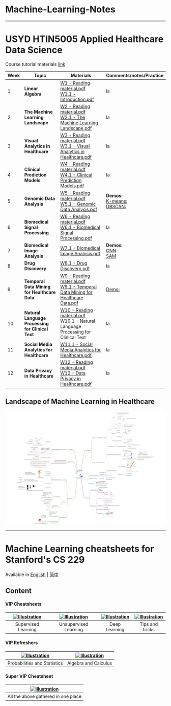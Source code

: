 # Machine-Learning-Notes
----
# USYD HTIN5005 Applied Healthcare Data Science
Course tutorial materials [link](https://drive.google.com/drive/folders/1uf4iJsJnF0sE0awSCHc5uesTXHotHDtA)
 <br />

|Week|Topic|Materials|Comments/notes/Practice|
|-|-|-|-|
|1|__Linear Algebra__| [W1 - Reading material.pdf](https://github.com/Yunyaonate/Machine-Learning-Notes/blob/main/5005-course-materials/Lecture-and-reading-materials/W1%20-%20Reading%20material.pdf) <br /> [W1.1 - Introduction.pdf](https://github.com/Yunyaonate/Machine-Learning-Notes/blob/main/5005-course-materials/Lecture-and-reading-materials/W1.1%20-%20Introduction.pdf)| la|
|2|__The Machine Learning Landscape__| [W2 - Reading material.pdf](https://github.com/Yunyaonate/Machine-Learning-Notes/blob/main/5005-course-materials/Lecture-and-reading-materials/W2%20-%20Reading%20material.pdf) <br /> [W2.1 - The Machine Learning Landscape.pdf](https://github.com/Yunyaonate/Machine-Learning-Notes/blob/main/5005-course-materials/Lecture-and-reading-materials/W2.1%20-%20The%20Machine%20Learning%20Landscape.pdf)| la|
|3|__Visual Analytics in Healthcare__| [W3 - Reading material.pdf](https://github.com/Yunyaonate/Machine-Learning-Notes/blob/main/5005-course-materials/Lecture-and-reading-materials/W3%20-%20Reading%20material.pdf) <br /> [W3.1 - Visual Analytics in Healthcare.pdf](https://github.com/Yunyaonate/Machine-Learning-Notes/blob/main/5005-course-materials/Lecture-and-reading-materials/W3.1%20-%20Visual%20Analytics%20in%20Healthcare.pdf)  | la|
|4|__Clinical Prediction Models__| [W4 - Reading material.pdf](https://github.com/Yunyaonate/Machine-Learning-Notes/blob/main/5005-course-materials/Lecture-and-reading-materials/W4%20-%20Reading%20material.pdf) <br /> [W4.1 - Clinical Prediction Models.pdf](https://github.com/Yunyaonate/Machine-Learning-Notes/blob/main/5005-course-materials/Lecture-and-reading-materials/W4.1%20-%20Clinical%20Prediction%20Models.pdf)| la|
|5|__Genomic Data Analysis__| [W5 - Reading material.pdf](https://github.com/Yunyaonate/Machine-Learning-Notes/blob/main/5005-course-materials/Lecture-and-reading-materials/W5%20-%20Reading%20material.pdf)  <br /> [W5.1 - Genomic Data Analysis.pdf](https://github.com/Yunyaonate/Machine-Learning-Notes/blob/main/5005-course-materials/Lecture-and-reading-materials/W5.1%20-%20Genomic%20Data%20Analysis.pdf)| __Demos:__<br /> [K-means:](http://47.74.87.250/visualization/visualizing-k-means-clustering/demo.html) <br /> [DBSCAN:](http://47.74.87.250/visualization/visualizing-dbscan-clustering/demo.html)|
|6|__Biomedical Signal Processing__| [W6 - Reading material.pdf](https://github.com/Yunyaonate/Machine-Learning-Notes/blob/main/5005-course-materials/Lecture-and-reading-materials/W6%20-%20Reading%20material.pdf) <br /> [W6.1 - Biomedical Signal Processing.pdf](https://github.com/Yunyaonate/Machine-Learning-Notes/blob/main/5005-course-materials/Lecture-and-reading-materials/W6.1%20-%20Biomedical%20Signal%20Processing.pdf)| la|
|7|__Biomedical Image Analysis__| [W7.1 - Biomedical Image Analysis.pdf](https://github.com/Yunyaonate/Machine-Learning-Notes/blob/main/5005-course-materials/Lecture-and-reading-materials/W7.1%20-%20Biomedical%20Image%20Analysis.pdf)| __Demos:__ <br /> [CNN](https://microscope.openai.com/models/contrastive_4x/image_block_4_5_Add_6_0/89) <br /> [SAM](https://segment-anything.com/demo)|
|8|__Drug Discovery__| [W8.1 - Drug Discovery.pdf](https://github.com/Yunyaonate/Machine-Learning-Notes/blob/main/5005-course-materials/Lecture-and-reading-materials/W8.1%20-%20Drug%20Discovery-v2.pdf)| la|
|9|__Temporal Data Mining for Healthcare Data__| [W9 - Reading material.pdf](https://github.com/Yunyaonate/Machine-Learning-Notes/blob/main/5005-course-materials/Lecture-and-reading-materials/W9%20-%20Reading%20material.pdf)  <br /> [W9.1 - Temporal Data Mining for Healthcare Data.pdf](https://github.com/Yunyaonate/Machine-Learning-Notes/blob/main/5005-course-materials/Lecture-and-reading-materials/W9.1%20-%20Temporal%20Data%20Mining%20for%20Healthcare%20Data.pdf)| [Demo:](https://magenta.tensorflow.org/assets/sketch_rnn_demo/index.html)|
|10|__Natural Language Processing for Clinical Text__| [W10 - Reading material.pdf](https://github.com/Yunyaonate/Machine-Learning-Notes/blob/main/5005-course-materials/Lecture-and-reading-materials/W10%20-%20Reading%20material.pdf) <br /> W10.1 - Natural Language Processing for Clinical Text| la|
|11|__Social Media Analytics for Healthcare__| [W11.1 - Social Media Analytics for Healthcare.pdf](https://github.com/Yunyaonate/Machine-Learning-Notes/blob/main/5005-course-materials/Lecture-and-reading-materials/W11.1%20-%20Social%20Media%20Analytics%20for%20Healthcare-v0.2.pdf) | la|
|12|__Data Privacy in Healthcare__| [W12 - Reading material.pdf](https://github.com/Yunyaonate/Machine-Learning-Notes/blob/main/5005-course-materials/Lecture-and-reading-materials/W12%20-%20Reading%20material.pdf) <br /> [W12 - Data Privacy in Healthcare.pdf](https://github.com/Yunyaonate/Machine-Learning-Notes/blob/main/5005-course-materials/Lecture-and-reading-materials/W12%20-%20Data%20Privacy%20in%20Healthcare.pdf) | la|

## Landscape of Machine Learning in Healthcare
![<img src="review.png">](https://github.com/Yunyaonate/Machine-Learning-Notes/blob/main/5005-course-materials/Images/Review.png)


-----
# Machine Learning cheatsheets for Stanford's CS 229

Available in   [English](https://github.com/afshinea/stanford-cs-229-machine-learning/tree/master/en)  |  [简中](https://github.com/afshinea/stanford-cs-229-machine-learning/tree/master/zh) 



## Content
#### VIP Cheatsheets
|<a href="https://github.com/afshinea/stanford-cs-229-machine-learning/blob/master/en/cheatsheet-supervised-learning.pdf"><img src="https://stanford.edu/~shervine/teaching/cs-229/illustrations/cover/en-001.png?" alt="Illustration" width="220px"/></a>|<a href="https://github.com/afshinea/stanford-cs-229-machine-learning/blob/master/en/cheatsheet-unsupervised-learning.pdf"><img src="https://stanford.edu/~shervine/teaching/cs-229/illustrations/cover/en-002.png" alt="Illustration" width="220px"/></a>|<a href="https://github.com/afshinea/stanford-cs-229-machine-learning/blob/master/en/cheatsheet-deep-learning.pdf"><img src="https://stanford.edu/~shervine/teaching/cs-229/illustrations/cover/en-003.png" alt="Illustration" width="220px"/></a>|<a href="https://github.com/afshinea/stanford-cs-229-machine-learning/blob/master/en/cheatsheet-machine-learning-tips-and-tricks.pdf"><img src="https://stanford.edu/~shervine/teaching/cs-229/illustrations/cover/en-004.png" alt="Illustration" width="220px"/></a>|
|:--:|:--:|:--:|:--:|
|Supervised Learning|Unsupervised Learning|Deep Learning|Tips and tricks|

#### VIP Refreshers
|<a href="https://github.com/afshinea/stanford-cs-229-machine-learning/blob/master/en/refresher-probabilities-statistics.pdf"><img src="https://stanford.edu/~shervine/teaching/cs-229/illustrations/cover/en-005.png" alt="Illustration" width="220px"/></a>|<a href="https://github.com/afshinea/stanford-cs-229-machine-learning/blob/master/en/refresher-algebra-calculus.pdf"><img src="https://stanford.edu/~shervine/teaching/cs-229/illustrations/cover/en-006.png#1" alt="Illustration" width="220px"/></a>|
|:--:|:--:|
|Probabilities and Statistics|Algebra and Calculus|


#### Super VIP Cheatsheet
|<a href="https://github.com/afshinea/stanford-cs-229-machine-learning/blob/master/en/super-cheatsheet-machine-learning.pdf"><img src="https://stanford.edu/~shervine/teaching/cs-229/illustrations/cover/en-007.png" alt="Illustration" width="400px"/></a>|
|:--:|
|All the above gathered in one place|
